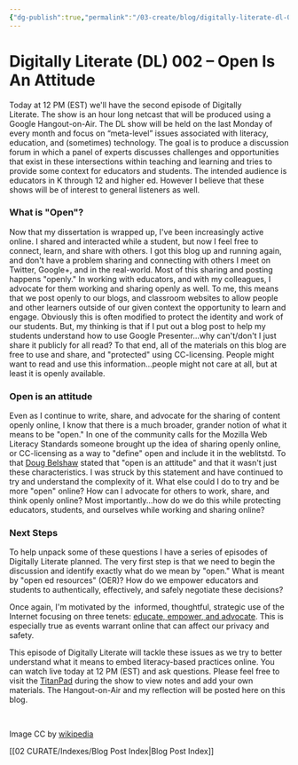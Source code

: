 ```yaml
---
{"dg-publish":true,"permalink":"/03-create/blog/digitally-literate-dl-002-open-is-an-attitude/","title":"Digitally Literate (DL) 002 – Open Is An Attitude","tags":["digitally-literate","oer","open-source"]}
---
```


# Digitally Literate (DL) 002 – Open Is An Attitude

Today at 12 PM (EST) we'll have the second episode of Digitally Literate. The show is an hour long netcast that will be produced using a Google Hangout-on-Air. The DL show will be held on the last Monday of every month and focus on “meta-level” issues associated with literacy, education, and (sometimes) technology. The goal is to produce a discussion forum in which a panel of experts discusses challenges and opportunities that exist in these intersections within teaching and learning and tries to provide some context for educators and students. The intended audience is educators in K through 12 and higher ed. However I believe that these shows will be of interest to general listeners as well.

### What is "Open"?

Now that my dissertation is wrapped up, I've been increasingly active online. I shared and interacted while a student, but now I feel free to connect, learn, and share with others. I got this blog up and running again, and don't have a problem sharing and connecting with others I meet on Twitter, Google+, and in the real-world. Most of this sharing and posting happens "openly." In working with educators, and with my colleagues, I advocate for them working and sharing openly as well. To me, this means that we post openly to our blogs, and classroom websites to allow people and other learners outside of our given context the opportunity to learn and engage. Obviously this is often modified to protect the identity and work of our students. But, my thinking is that if I put out a blog post to help my students understand how to use Google Presenter...why can't/don't I just share it publicly for all read? To that end, all of the materials on this blog are free to use and share, and "protected" using CC-licensing. People might want to read and use this information...people might not care at all, but at least it is openly available.

### Open is an attitude

Even as I continue to write, share, and advocate for the sharing of content openly online, I know that there is a much broader, grander notion of what it means to be "open." In one of the community calls for the Mozilla Web Literacy Standards someone brought up the idea of sharing openly online, or CC-licensing as a way to "define" open and include it in the weblitstd. To that [Doug Belshaw](http://about.me/dajbelshaw) stated that "open is an attitude" and that it wasn't just these characteristics. I was struck by this statement and have continued to try and understand the complexity of it. What else could I do to try and be more "open" online? How can I advocate for others to work, share, and think openly online? Most importantly...how do we do this while protecting educators, students, and ourselves while working and sharing online?

### Next Steps

To help unpack some of these questions I have a series of episodes of Digitally Literate planned. The very first step is that we need to begin the discussion and identify exactly what do we mean by "open." What is meant by "open ed resources" (OER)? How do we empower educators and students to authentically, effectively, and safely negotiate these decisions?

Once again, I'm motivated by the  informed, thoughtful, strategic use of the Internet focusing on three tenets: [educate, empower, and advocate](http://wiobyrne.com/privacy-identity-and-protecting-yourself-and-your-students-online/). This is especially true as events warrant online that can affect our privacy and safety.

This episode of Digitally Literate will tackle these issues as we try to better understand what it means to embed literacy-based practices online. You can watch live today at 12 PM (EST) and ask questions. Please feel free to visit the [TitanPad](http://wiobyrne.titanpad.com/7) during the show to view notes and add your own materials. The Hangout-on-Air and my reflection will be posted here on this blog.

 

Image CC by [wikipedia](http://en.wikipedia.org/wiki/Portal:Computer_science/Featured_article/4)

[[02 CURATE/Indexes/Blog Post Index\|Blog Post Index]]